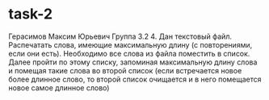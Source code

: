 # task-2
Герасимов Максим Юрьевич 
Группа 3.2
4.	Дан текстовый файл. Распечатать слова, имеющие максимальную длину (с повторениями, если они есть). Необходимо все слова из файла поместить в список. Далее пройти по этому списку, запоминая максимальную длину слова и помещая такие слова во второй список (если встречается новое более длинное слово, то второй список очищается и в него помещается новое самое длинное слово)

